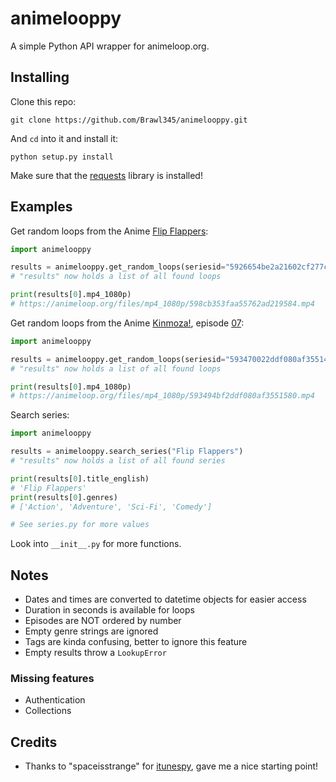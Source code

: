 animelooppy
===========
A simple Python API wrapper for animeloop.org.

## Installing
Clone this repo:
```
git clone https://github.com/Brawl345/animelooppy.git
```

And `cd` into it and install it:
```
python setup.py install
```

Make sure that the [requests](http://docs.python-requests.org/en/master/) library is installed!

## Examples
Get random loops from the Anime [Flip Flappers](https://animeloop.org/series/5926654be2a21602cf277c75):
```python
import animelooppy

results = animelooppy.get_random_loops(seriesid="5926654be2a21602cf277c75")
# "results" now holds a list of all found loops

print(results[0].mp4_1080p)
# https://animeloop.org/files/mp4_1080p/598cb353faa55762ad219584.mp4
```

Get random loops from the Anime [Kinmoza!](https://animeloop.org/series/593470022ddf080af35514d9), episode [07](https://animeloop.org/episode/593494be2ddf080af355157b):
```python
import animelooppy

results = animelooppy.get_random_loops(seriesid="593470022ddf080af35514d9", episodeid="593494be2ddf080af355157b")
# "results" now holds a list of all found loops

print(results[0].mp4_1080p)
# https://animeloop.org/files/mp4_1080p/593494bf2ddf080af3551580.mp4
```

Search series:
````python
import animelooppy

results = animelooppy.search_series("Flip Flappers")
# "results" now holds a list of all found series

print(results[0].title_english)
# 'Flip Flappers'
print(results[0].genres)
# ['Action', 'Adventure', 'Sci-Fi', 'Comedy']

# See series.py for more values
````

Look into `__init__.py` for more functions.

## Notes
* Dates and times are converted to datetime objects for easier access
* Duration in seconds is available for loops
* Episodes are NOT ordered by number
* Empty genre strings are ignored
* Tags are kinda confusing, better to ignore this feature
* Empty results throw a `LookupError`

### Missing features
* Authentication
* Collections

## Credits
* Thanks to "spaceisstrange" for [itunespy](https://github.com/spaceisstrange/itunespy), gave me a nice starting point!
